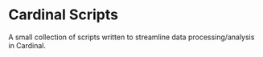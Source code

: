 # Cardinal Scripts

A small collection of scripts written to streamline data processing/analysis in Cardinal.